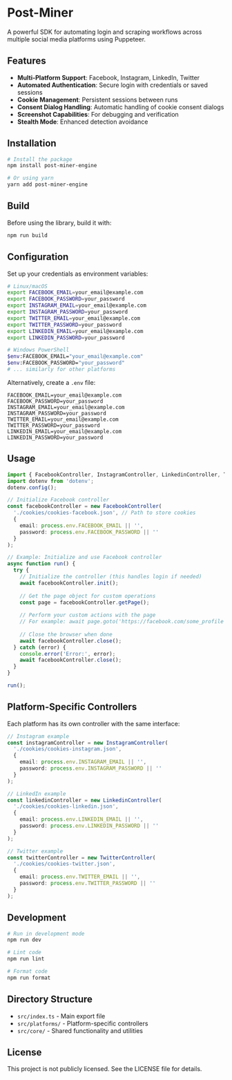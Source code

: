 # Post-Miner

A powerful SDK for automating login and scraping workflows across multiple social media platforms using Puppeteer.

## Features

- **Multi-Platform Support**: Facebook, Instagram, LinkedIn, Twitter
- **Automated Authentication**: Secure login with credentials or saved sessions
- **Cookie Management**: Persistent sessions between runs
- **Consent Dialog Handling**: Automatic handling of cookie consent dialogs
- **Screenshot Capabilities**: For debugging and verification
- **Stealth Mode**: Enhanced detection avoidance

## Installation

```bash
# Install the package
npm install post-miner-engine

# Or using yarn
yarn add post-miner-engine
```

## Build

Before using the library, build it with:

```bash
npm run build
```

## Configuration

Set up your credentials as environment variables:

```bash
# Linux/macOS
export FACEBOOK_EMAIL=your_email@example.com
export FACEBOOK_PASSWORD=your_password
export INSTAGRAM_EMAIL=your_email@example.com
export INSTAGRAM_PASSWORD=your_password
export TWITTER_EMAIL=your_email@example.com
export TWITTER_PASSWORD=your_password
export LINKEDIN_EMAIL=your_email@example.com
export LINKEDIN_PASSWORD=your_password

# Windows PowerShell
$env:FACEBOOK_EMAIL="your_email@example.com"
$env:FACEBOOK_PASSWORD="your_password"
# ... similarly for other platforms
```

Alternatively, create a `.env` file:

```
FACEBOOK_EMAIL=your_email@example.com
FACEBOOK_PASSWORD=your_password
INSTAGRAM_EMAIL=your_email@example.com
INSTAGRAM_PASSWORD=your_password
TWITTER_EMAIL=your_email@example.com
TWITTER_PASSWORD=your_password
LINKEDIN_EMAIL=your_email@example.com
LINKEDIN_PASSWORD=your_password
```

## Usage

```typescript
import { FacebookController, InstagramController, LinkedinController, TwitterController } from 'post-miner-engine';
import dotenv from 'dotenv';
dotenv.config();

// Initialize Facebook controller
const facebookController = new FacebookController(
  './cookies/cookies-facebook.json', // Path to store cookies
  {
    email: process.env.FACEBOOK_EMAIL || '',
    password: process.env.FACEBOOK_PASSWORD || ''
  }
);

// Example: Initialize and use Facebook controller
async function run() {
  try {
    // Initialize the controller (this handles login if needed)
    await facebookController.init();
    
    // Get the page object for custom operations
    const page = facebookController.getPage();
    
    // Perform your custom actions with the page
    // For example: await page.goto('https://facebook.com/some_profile');
    
    // Close the browser when done
    await facebookController.close();
  } catch (error) {
    console.error('Error:', error);
    await facebookController.close();
  }
}

run();
```

## Platform-Specific Controllers

Each platform has its own controller with the same interface:

```typescript
// Instagram example
const instagramController = new InstagramController(
  './cookies/cookies-instagram.json',
  {
    email: process.env.INSTAGRAM_EMAIL || '',
    password: process.env.INSTAGRAM_PASSWORD || ''
  }
);

// LinkedIn example
const linkedinController = new LinkedinController(
  './cookies/cookies-linkedin.json',
  {
    email: process.env.LINKEDIN_EMAIL || '',
    password: process.env.LINKEDIN_PASSWORD || ''
  }
);

// Twitter example
const twitterController = new TwitterController(
  './cookies/cookies-twitter.json',
  {
    email: process.env.TWITTER_EMAIL || '',
    password: process.env.TWITTER_PASSWORD || ''
  }
);
```

## Development

```bash
# Run in development mode
npm run dev

# Lint code
npm run lint

# Format code
npm run format
```

## Directory Structure

- `src/index.ts` - Main export file
- `src/platforms/` - Platform-specific controllers
- `src/core/` - Shared functionality and utilities

## License

This project is not publicly licensed. See the LICENSE file for details. 